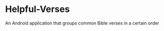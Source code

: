 Helpful-Verses
==============

An Android application that groups common Bible verses in a certain order
